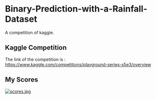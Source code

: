 # Binary-Prediction-with-a-Rainfall-Dataset
A competition of kaggle.

## Kaggle Competition
The link of the competition is : https://www.kaggle.com/competitions/playground-series-s5e3/overview

## My Scores
[![scores.jpg](https://i.postimg.cc/d1Yd2N5r/scores.jpg)](https://postimg.cc/94LrVb5Q)
